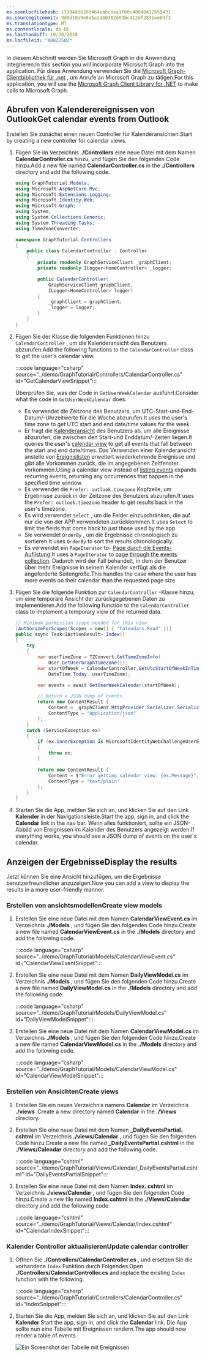```yaml
---
ms.openlocfilehash: 17394dd6283464eabcbea1f60c48640412b55431
ms.sourcegitcommit: 9d0d10a9e8e5a1d80382d89bc412df287bee03f3
ms.translationtype: MT
ms.contentlocale: de-DE
ms.lasthandoff: 10/30/2020
ms.locfileid: "48822502"
---
```

<!-- markdownlint-disable MD002 MD041 -->

<span data-ttu-id="3021c-101">In diesem Abschnitt werden Sie Microsoft Graph in die Anwendung integrieren.</span><span class="sxs-lookup"><span data-stu-id="3021c-101">In this section you will incorporate Microsoft Graph into the application.</span></span> <span data-ttu-id="3021c-102">Für diese Anwendung verwenden Sie die [Microsoft Graph-Clientbibliothek für .net](https://github.com/microsoftgraph/msgraph-sdk-dotnet) , um Anrufe an Microsoft Graph zu tätigen.</span><span class="sxs-lookup"><span data-stu-id="3021c-102">For this application, you will use the [Microsoft Graph Client Library for .NET](https://github.com/microsoftgraph/msgraph-sdk-dotnet) to make calls to Microsoft Graph.</span></span>

## <a name="get-calendar-events-from-outlook"></a><span data-ttu-id="3021c-103">Abrufen von Kalenderereignissen von Outlook</span><span class="sxs-lookup"><span data-stu-id="3021c-103">Get calendar events from Outlook</span></span>

<span data-ttu-id="3021c-104">Erstellen Sie zunächst einen neuen Controller für Kalenderansichten.</span><span class="sxs-lookup"><span data-stu-id="3021c-104">Start by creating a new controller for calendar views.</span></span>

1. <span data-ttu-id="3021c-105">Fügen Sie im Verzeichnis **./Controllers** eine neue Datei mit dem Namen **CalendarController.cs** hinzu, und fügen Sie den folgenden Code hinzu.</span><span class="sxs-lookup"><span data-stu-id="3021c-105">Add a new file named **CalendarController.cs** in the **./Controllers** directory and add the following code.</span></span>

    ```csharp
    using GraphTutorial.Models;
    using Microsoft.AspNetCore.Mvc;
    using Microsoft.Extensions.Logging;
    using Microsoft.Identity.Web;
    using Microsoft.Graph;
    using System;
    using System.Collections.Generic;
    using System.Threading.Tasks;
    using TimeZoneConverter;

    namespace GraphTutorial.Controllers
    {
        public class CalendarController : Controller
        {
            private readonly GraphServiceClient _graphClient;
            private readonly ILogger<HomeController> _logger;

            public CalendarController(
                GraphServiceClient graphClient,
                ILogger<HomeController> logger)
            {
                _graphClient = graphClient;
                _logger = logger;
            }
        }
    }
    ```

1. <span data-ttu-id="3021c-106">Fügen Sie der Klasse die folgenden Funktionen hinzu `CalendarController` , um die Kalenderansicht des Benutzers abzurufen.</span><span class="sxs-lookup"><span data-stu-id="3021c-106">Add the following functions to the `CalendarController` class to get the user's calendar view.</span></span>

    :::code language="csharp" source="../demo/GraphTutorial/Controllers/CalendarController.cs" id="GetCalendarViewSnippet":::

    <span data-ttu-id="3021c-107">Überprüfen Sie, was der Code in `GetUserWeekCalendar` ausführt.</span><span class="sxs-lookup"><span data-stu-id="3021c-107">Consider what the code in `GetUserWeekCalendar` does.</span></span>

    - <span data-ttu-id="3021c-108">Es verwendet die Zeitzone des Benutzers, um UTC-Start-und-End-Datum/-Uhrzeitwerte für die Woche abzurufen.</span><span class="sxs-lookup"><span data-stu-id="3021c-108">It uses the user's time zone to get UTC start and end date/time values for the week.</span></span>
    - <span data-ttu-id="3021c-109">Er fragt die [Kalenderansicht](/graph/api/calendar-list-calendarview?view=graph-rest-1.0) des Benutzers ab, um alle Ereignisse abzurufen, die zwischen den Start-und Enddatum/-Zeiten liegen.</span><span class="sxs-lookup"><span data-stu-id="3021c-109">It queries the user's [calendar view](/graph/api/calendar-list-calendarview?view=graph-rest-1.0) to get all events that fall between the start and end date/times.</span></span> <span data-ttu-id="3021c-110">Das Verwenden einer Kalenderansicht anstelle von [Ereignislisten](/graph/api/user-list-events?view=graph-rest-1.0) erweitert wiederkehrende Ereignisse und gibt alle Vorkommen zurück, die im angegebenen Zeitfenster vorkommen.</span><span class="sxs-lookup"><span data-stu-id="3021c-110">Using a calendar view instead of [listing events](/graph/api/user-list-events?view=graph-rest-1.0) expands recurring events, returning any occurrences that happen in the specified time window.</span></span>
    - <span data-ttu-id="3021c-111">Es verwendet die `Prefer: outlook.timezone` Kopfzeile, um Ergebnisse zurück in der Zeitzone des Benutzers abzurufen.</span><span class="sxs-lookup"><span data-stu-id="3021c-111">It uses the `Prefer: outlook.timezone` header to get results back in the user's timezone.</span></span>
    - <span data-ttu-id="3021c-112">Es wird verwendet `Select` , um die Felder einzuschränken, die auf nur die von der APP verwendeten zurückkommen.</span><span class="sxs-lookup"><span data-stu-id="3021c-112">It uses `Select` to limit the fields that come back to just those used by the app.</span></span>
    - <span data-ttu-id="3021c-113">Sie verwendet `OrderBy` , um die Ergebnisse chronologisch zu sortieren.</span><span class="sxs-lookup"><span data-stu-id="3021c-113">It uses `OrderBy` to sort the results chronologically.</span></span>
    - <span data-ttu-id="3021c-114">Es verwendet ein `PageIterator` to- [Page durch die Events-Auflistung](/graph/sdks/paging).</span><span class="sxs-lookup"><span data-stu-id="3021c-114">It uses a `PageIterator` to [page through the events collection](/graph/sdks/paging).</span></span> <span data-ttu-id="3021c-115">Dadurch wird der Fall behandelt, in dem der Benutzer über mehr Ereignisse in seinem Kalender verfügt als die angeforderte Seitengröße.</span><span class="sxs-lookup"><span data-stu-id="3021c-115">This handles the case where the user has more events on their calendar than the requested page size.</span></span>

1. <span data-ttu-id="3021c-116">Fügen Sie die folgende Funktion zur `CalendarController` -Klasse hinzu, um eine temporäre Ansicht der zurückgegebenen Daten zu implementieren.</span><span class="sxs-lookup"><span data-stu-id="3021c-116">Add the following function to the `CalendarController` class to implement a temporary view of the returned data.</span></span>

    ```csharp
    // Minimum permission scope needed for this view
    [AuthorizeForScopes(Scopes = new[] { "Calendars.Read" })]
    public async Task<IActionResult> Index()
    {
        try
        {
            var userTimeZone = TZConvert.GetTimeZoneInfo(
                User.GetUserGraphTimeZone());
            var startOfWeek = CalendarController.GetUtcStartOfWeekInTimeZone(
                DateTime.Today, userTimeZone);

            var events = await GetUserWeekCalendar(startOfWeek);

            // Return a JSON dump of events
            return new ContentResult {
                Content = _graphClient.HttpProvider.Serializer.SerializeObject(events),
                ContentType = "application/json"
            };
        }
        catch (ServiceException ex)
        {
            if (ex.InnerException is MicrosoftIdentityWebChallengeUserException)
            {
                throw ex;
            }

            return new ContentResult {
                Content = $"Error getting calendar view: {ex.Message}",
                ContentType = "text/plain"
            };
        }
    }
    ```

1. <span data-ttu-id="3021c-117">Starten Sie die App, melden Sie sich an, und klicken Sie auf den Link **Kalender** in der Navigationsleiste.</span><span class="sxs-lookup"><span data-stu-id="3021c-117">Start the app, sign in, and click the **Calendar** link in the nav bar.</span></span> <span data-ttu-id="3021c-118">Wenn alles funktioniert, sollte ein JSON-Abbild von Ereignissen im Kalender des Benutzers angezeigt werden.</span><span class="sxs-lookup"><span data-stu-id="3021c-118">If everything works, you should see a JSON dump of events on the user's calendar.</span></span>

## <a name="display-the-results"></a><span data-ttu-id="3021c-119">Anzeigen der Ergebnisse</span><span class="sxs-lookup"><span data-stu-id="3021c-119">Display the results</span></span>

<span data-ttu-id="3021c-120">Jetzt können Sie eine Ansicht hinzufügen, um die Ergebnisse benutzerfreundlicher anzuzeigen.</span><span class="sxs-lookup"><span data-stu-id="3021c-120">Now you can add a view to display the results in a more user-friendly manner.</span></span>

### <a name="create-view-models"></a><span data-ttu-id="3021c-121">Erstellen von ansichtsmodellen</span><span class="sxs-lookup"><span data-stu-id="3021c-121">Create view models</span></span>

1. <span data-ttu-id="3021c-122">Erstellen Sie eine neue Datei mit dem Namen **CalendarViewEvent.cs** im Verzeichnis **./Models** , und fügen Sie den folgenden Code hinzu.</span><span class="sxs-lookup"><span data-stu-id="3021c-122">Create a new file named **CalendarViewEvent.cs** in the **./Models** directory and add the following code.</span></span>

    :::code language="csharp" source="../demo/GraphTutorial/Models/CalendarViewEvent.cs" id="CalendarViewEventSnippet":::

1. <span data-ttu-id="3021c-123">Erstellen Sie eine neue Datei mit dem Namen **DailyViewModel.cs** im Verzeichnis **./Models** , und fügen Sie den folgenden Code hinzu.</span><span class="sxs-lookup"><span data-stu-id="3021c-123">Create a new file named **DailyViewModel.cs** in the **./Models** directory and add the following code.</span></span>

    :::code language="csharp" source="../demo/GraphTutorial/Models/DailyViewModel.cs" id="DailyViewModelSnippet":::

1. <span data-ttu-id="3021c-124">Erstellen Sie eine neue Datei mit dem Namen **CalendarViewModel.cs** im Verzeichnis **./Models** , und fügen Sie den folgenden Code hinzu.</span><span class="sxs-lookup"><span data-stu-id="3021c-124">Create a new file named **CalendarViewModel.cs** in the **./Models** directory and add the following code.</span></span>

    :::code language="csharp" source="../demo/GraphTutorial/Models/CalendarViewModel.cs" id="CalendarViewModelSnippet":::

### <a name="create-views"></a><span data-ttu-id="3021c-125">Erstellen von Ansichten</span><span class="sxs-lookup"><span data-stu-id="3021c-125">Create views</span></span>

1. <span data-ttu-id="3021c-126">Erstellen Sie ein neues Verzeichnis namens **Calendar** im Verzeichnis **./views** .</span><span class="sxs-lookup"><span data-stu-id="3021c-126">Create a new directory named **Calendar** in the **./Views** directory.</span></span>

1. <span data-ttu-id="3021c-127">Erstellen Sie eine neue Datei mit dem Namen **_DailyEventsPartial. cshtml** im Verzeichnis **./views/Calendar** , und fügen Sie den folgenden Code hinzu.</span><span class="sxs-lookup"><span data-stu-id="3021c-127">Create a new file named **_DailyEventsPartial.cshtml** in the **./Views/Calendar** directory and add the following code.</span></span>

    :::code language="cshtml" source="../demo/GraphTutorial/Views/Calendar/_DailyEventsPartial.cshtml" id="DailyEventsPartialSnippet":::

1. <span data-ttu-id="3021c-128">Erstellen Sie eine neue Datei mit dem Namen **Index. cshtml** im Verzeichnis **./views/Calendar** , und fügen Sie den folgenden Code hinzu.</span><span class="sxs-lookup"><span data-stu-id="3021c-128">Create a new file named **Index.cshtml** in the **./Views/Calendar** directory and add the following code.</span></span>

    :::code language="cshtml" source="../demo/GraphTutorial/Views/Calendar/Index.cshtml" id="CalendarIndexSnippet":::

### <a name="update-calendar-controller"></a><span data-ttu-id="3021c-129">Kalender Controller aktualisieren</span><span class="sxs-lookup"><span data-stu-id="3021c-129">Update calendar controller</span></span>

1. <span data-ttu-id="3021c-130">Öffnen Sie **./Controllers/CalendarController.cs** , und ersetzen Sie die vorhandene `Index` Funktion durch Folgendes.</span><span class="sxs-lookup"><span data-stu-id="3021c-130">Open **./Controllers/CalendarController.cs** and replace the existing `Index` function with the following.</span></span>

    :::code language="csharp" source="../demo/GraphTutorial/Controllers/CalendarController.cs" id="IndexSnippet":::

1. <span data-ttu-id="3021c-131">Starten Sie die App, melden Sie sich an, und klicken Sie auf den Link **Kalender**.</span><span class="sxs-lookup"><span data-stu-id="3021c-131">Start the app, sign in, and click the **Calendar** link.</span></span> <span data-ttu-id="3021c-132">Die App sollte nun eine Tabelle mit Ereignissen rendern.</span><span class="sxs-lookup"><span data-stu-id="3021c-132">The app should now render a table of events.</span></span>

    ![Ein Screenshot der Tabelle mit Ereignissen](./images/add-msgraph-01.png)
